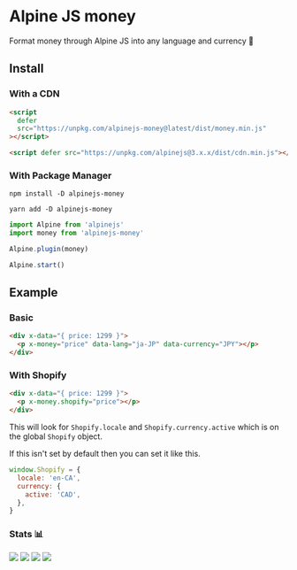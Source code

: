 # Alpine JS money

Format money through Alpine JS into any language and currency 💸

## Install

### With a CDN

```html
<script
  defer
  src="https://unpkg.com/alpinejs-money@latest/dist/money.min.js"
></script>

<script defer src="https://unpkg.com/alpinejs@3.x.x/dist/cdn.min.js"></script>
```

### With Package Manager

```shell
npm install -D alpinejs-money

yarn add -D alpinejs-money
```

```js
import Alpine from 'alpinejs'
import money from 'alpinejs-money'

Alpine.plugin(money)

Alpine.start()
```

## Example

### Basic

```html
<div x-data="{ price: 1299 }">
  <p x-money="price" data-lang="ja-JP" data-currency="JPY"></p>
</div>
```

### With Shopify

```html
<div x-data="{ price: 1299 }">
  <p x-money.shopify="price"></p>
</div>
```

This will look for `Shopify.locale` and `Shopify.currency.active` which is on the global `Shopify` object.

If this isn't set by default then you can set it like this.

```js
window.Shopify = {
  locale: 'en-CA',
  currency: {
    active: 'CAD',
  },
}
```

### Stats 📊

![](https://img.shields.io/bundlephobia/min/alpinejs-money)
![](https://img.shields.io/npm/v/alpinejs-money)
![](https://img.shields.io/npm/dt/alpinejs-money)
![](https://img.shields.io/github/license/markmead/alpinejs-money)

